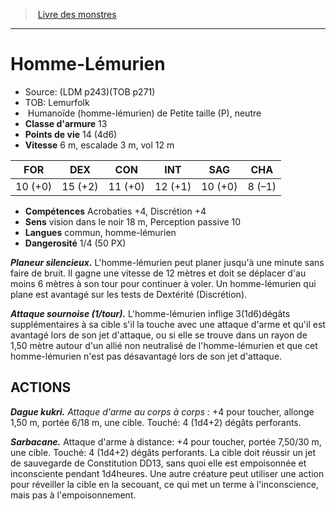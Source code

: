 ﻿> [Livre des monstres](tome_of_beasts_old.md)

---

# Homme-Lémurien

- Source: (LDM p243)(TOB p271)
- TOB: Lemurfolk
-  Humanoïde (homme-lémurien) de Petite taille (P), neutre
- **Classe d'armure** 13
- **Points de vie** 14 (4d6)
- **Vitesse** 6 m, escalade 3 m, vol 12 m

|FOR|DEX|CON|INT|SAG|CHA|
|---|---|---|---|---|---|
|10 (+0)|15 (+2)|11 (+0)|12 (+1)|10 (+0)|8 (–1)|

- **Compétences** Acrobaties +4, Discrétion +4
- **Sens** vision dans le noir 18 m, Perception passive 10
- **Langues** commun, homme-lémurien
- **Dangerosité** 1/4 (50 PX)

**_Planeur silencieux._** L'homme-lémurien peut planer jusqu'à une minute sans faire de bruit. Il gagne une vitesse de 12 mètres et doit se déplacer d'au moins 6 mètres à son tour pour continuer à voler. Un homme-lémurien qui plane est avantagé sur les tests de Dextérité (Discrétion).

**_Attaque sournoise (1/tour)._** L'homme-lémurien inflige 3(1d6)dégâts supplémentaires à sa cible s'il la touche avec une attaque d'arme et qu'il est avantagé lors de son jet d'attaque, ou si elle se trouve dans un rayon de 1,50 mètre autour d'un allié non neutralisé de l'homme-lémurien et que cet homme-lémurien n'est pas désavantagé lors de son jet d'attaque.

## ACTIONS

**_Dague kukri._** _Attaque d'arme au corps à corps :_ +4 pour toucher, allonge 1,50 m, portée 6/18 m, une cible. Touché: 4 (1d4+2) dégâts perforants.

**_Sarbacane._** Attaque d'arme à distance: +4 pour toucher, portée 7,50/30 m, une cible. Touché: 4 (1d4+2) dégâts perforants. La cible doit réussir un jet de sauvegarde de Constitution DD13, sans quoi elle est empoisonnée et inconsciente pendant 1d4heures. Une autre créature peut utiliser une action pour réveiller la cible en la secouant, ce qui met un terme à l'inconscience, mais pas à l'empoisonnement.

